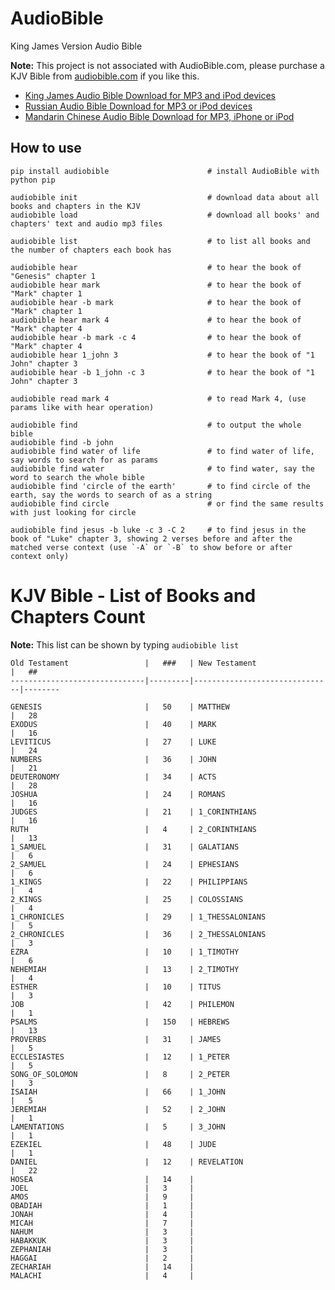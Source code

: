 # AudioBible

King James Version Audio Bible

**Note:** This project is not associated with AudioBible.com, please purchase a KJV Bible from [audiobible.com](http://audiobible.com/kjv-audio-bible-king-james/) if you like this.

- [King James Audio Bible Download for MP3 and iPod devices](http://www.audiobible.com/king-james-bible-download-for-mp3-and-ipod/)
- [Russian Audio Bible Download for MP3 or iPod devices](http://www.audiobible.com/download-russian-audio-bible-mp3-and-ipod/)
- [Mandarin Chinese Audio Bible Download for MP3, iPhone or iPod](http://www.audiobible.com/mandarin-chinese-audio-bible-download-mp3-ipod-devices/)

## How to use

    pip install audiobible                      # install AudioBible with python pip
    
    audiobible init                             # download data about all books and chapters in the KJV
    audiobible load                             # download all books' and chapters' text and audio mp3 files

    audiobible list                             # to list all books and the number of chapters each book has

    audiobible hear                             # to hear the book of "Genesis" chapter 1
    audiobible hear mark                        # to hear the book of "Mark" chapter 1
    audiobible hear -b mark                     # to hear the book of "Mark" chapter 1
    audiobible hear mark 4                      # to hear the book of "Mark" chapter 4
    audiobible hear -b mark -c 4                # to hear the book of "Mark" chapter 4
    audiobible hear 1_john 3                    # to hear the book of "1 John" chapter 3
    audiobible hear -b 1_john -c 3              # to hear the book of "1 John" chapter 3
    
    audiobible read mark 4                      # to read Mark 4, (use params like with hear operation)
    
    audiobible find                             # to output the whole bible
    audiobible find -b john                     
    audiobible find water of life               # to find water of life, say words to search for as params
    audiobible find water                       # to find water, say the word to search the whole bible
    audiobible find 'circle of the earth'       # to find circle of the earth, say the words to search of as a string
    audiobible find circle                      # or find the same results with just looking for circle
    
    audiobible find jesus -b luke -c 3 -C 2     # to find jesus in the book of "Luke" chapter 3, showing 2 verses before and after the matched verse context (use `-A` or `-B` to show before or after context only)
    

# KJV Bible - List of Books and Chapters Count

**Note:** This list can be shown by typing `audiobible list`

    Old Testament                 |   ###   | New Testament                 |   ##
    ------------------------------|---------|-------------------------------|--------
    
    GENESIS                       |   50    | MATTHEW                       |   28
    EXODUS                        |   40    | MARK                          |   16
    LEVITICUS                     |   27    | LUKE                          |   24
    NUMBERS                       |   36    | JOHN                          |   21
    DEUTERONOMY                   |   34    | ACTS                          |   28
    JOSHUA                        |   24    | ROMANS                        |   16
    JUDGES                        |   21    | 1_CORINTHIANS                 |   16
    RUTH                          |   4     | 2_CORINTHIANS                 |   13
    1_SAMUEL                      |   31    | GALATIANS                     |   6
    2_SAMUEL                      |   24    | EPHESIANS                     |   6
    1_KINGS                       |   22    | PHILIPPIANS                   |   4
    2_KINGS                       |   25    | COLOSSIANS                    |   4
    1_CHRONICLES                  |   29    | 1_THESSALONIANS               |   5
    2_CHRONICLES                  |   36    | 2_THESSALONIANS               |   3
    EZRA                          |   10    | 1_TIMOTHY                     |   6
    NEHEMIAH                      |   13    | 2_TIMOTHY                     |   4
    ESTHER                        |   10    | TITUS                         |   3
    JOB                           |   42    | PHILEMON                      |   1
    PSALMS                        |   150   | HEBREWS                       |   13
    PROVERBS                      |   31    | JAMES                         |   5
    ECCLESIASTES                  |   12    | 1_PETER                       |   5
    SONG_OF_SOLOMON               |   8     | 2_PETER                       |   3
    ISAIAH                        |   66    | 1_JOHN                        |   5
    JEREMIAH                      |   52    | 2_JOHN                        |   1
    LAMENTATIONS                  |   5     | 3_JOHN                        |   1
    EZEKIEL                       |   48    | JUDE                          |   1
    DANIEL                        |   12    | REVELATION                    |   22
    HOSEA                         |   14    |
    JOEL                          |   3     |
    AMOS                          |   9     |
    OBADIAH                       |   1     |
    JONAH                         |   4     |
    MICAH                         |   7     |
    NAHUM                         |   3     |
    HABAKKUK                      |   3     |
    ZEPHANIAH                     |   3     |
    HAGGAI                        |   2     |
    ZECHARIAH                     |   14    |
    MALACHI                       |   4     |
 
 